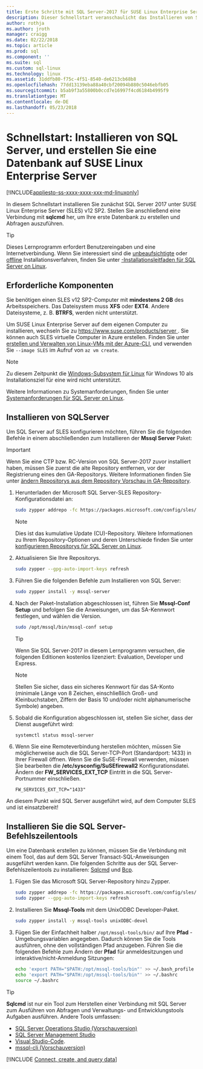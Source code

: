 ```yaml
---
title: Erste Schritte mit SQL Server-2017 für SUSE Linux Enterprise Server | Microsoft Docs
description: Dieser Schnellstart veranschaulicht das Installieren von SQL Server-2017 auf SUSE Linux Enterprise Server und erstellen und Abfragen einer Datenbank mit Sqlcmd.
author: rothja
ms.author: jroth
manager: craigg
ms.date: 02/22/2018
ms.topic: article
ms.prod: sql
ms.component: ''
ms.suite: sql
ms.custom: sql-linux
ms.technology: linux
ms.assetid: 31ddfb80-f75c-4f51-8540-de6213cb68b8
ms.openlocfilehash: 77dd13139eba88a40cbf20094b880c5046ebfb05
ms.sourcegitcommit: b5ab9f3a55800b0ccd7e16997f4cd6184b4995f9
ms.translationtype: MT
ms.contentlocale: de-DE
ms.lasthandoff: 05/23/2018
---
```

# <a name="quickstart-install-sql-server-and-create-a-database-on-suse-linux-enterprise-server"></a>Schnellstart: Installieren von SQL Server, und erstellen Sie eine Datenbank auf SUSE Linux Enterprise Server

[!INCLUDE[appliesto-ss-xxxx-xxxx-xxx-md-linuxonly](../includes/appliesto-ss-xxxx-xxxx-xxx-md-linuxonly.md)]

In diesem Schnellstart installieren Sie zunächst SQL Server 2017 unter SUSE Linux Enterprise Server (SLES) v12 SP2. Stellen Sie anschließend eine Verbindung mit **sqlcmd** her, um Ihre erste Datenbank zu erstellen und Abfragen auszuführen.

> [!TIP]
> Dieses Lernprogramm erfordert Benutzereingaben und eine Internetverbindung. Wenn Sie interessiert sind die [unbeaufsichtigte](sql-server-linux-setup.md#unattended) oder [offline](sql-server-linux-setup.md#offline) Installationsverfahren, finden Sie unter [-Installationsleitfaden für SQL Server on Linux](sql-server-linux-setup.md).

## <a name="prerequisites"></a>Erforderliche Komponenten

Sie benötigen einen SLES v12 SP2-Computer mit **mindestens 2 GB** des Arbeitsspeichers. Das Dateisystem muss **XFS** oder **EXT4**. Andere Dateisysteme, z. B. **BTRFS**, werden nicht unterstützt.

Um SUSE Linux Enterprise Server auf dem eigenen Computer zu installieren, wechseln Sie zu [ https://www.suse.com/products/server ](https://www.suse.com/products/server). Sie können auch SLES virtuelle Computer in Azure erstellen. Finden Sie unter [erstellen und Verwalten von Linux-VMs mit der Azure-CLI](https://docs.microsoft.com/azure/virtual-machines/linux/tutorial-manage-vm), und verwenden Sie `--image SLES` im Aufruf von `az vm create`.

> [!NOTE]
> Zu diesem Zeitpunkt die [Windows-Subsystem für Linux](https://msdn.microsoft.com/commandline/wsl/about) für Windows 10 als Installationsziel für eine wird nicht unterstützt.

Weitere Informationen zu Systemanforderungen, finden Sie unter [Systemanforderungen für SQL Server on Linux](sql-server-linux-setup.md#system).

## <a id="install"></a>Installieren von SQLServer

Um SQL Server auf SLES konfigurieren möchten, führen Sie die folgenden Befehle in einem abschließenden zum Installieren der **Mssql Server** Paket:

> [!IMPORTANT]
> Wenn Sie eine CTP bzw. RC-Version von SQL Server-2017 zuvor installiert haben, müssen Sie zuerst die alte Repository entfernen, vor der Registrierung eines den GA-Repositorys. Weitere Informationen finden Sie unter [ändern Repositorys aus dem Repository Vorschau in GA-Repository](sql-server-linux-change-repo.md).

1. Herunterladen der Microsoft SQL Server-SLES Repository-Konfigurationsdatei an:

   ```bash
   sudo zypper addrepo -fc https://packages.microsoft.com/config/sles/12/mssql-server-2017.repo
   ```

   > [!NOTE]
   > Dies ist das kumulative Update (CU)-Repository. Weitere Informationen zu Ihrem Repository-Optionen und deren Unterschiede finden Sie unter [konfigurieren Repositorys für SQL Server on Linux](sql-server-linux-change-repo.md).

1. Aktualisieren Sie Ihre Repositorys.

   ```bash
   sudo zypper --gpg-auto-import-keys refresh 
   ```
   
1. Führen Sie die folgenden Befehle zum Installieren von SQL Server:

   ```bash
   sudo zypper install -y mssql-server
   ```

1. Nach der Paket-Installation abgeschlossen ist, führen Sie **Mssql-Conf Setup** und befolgen Sie die Anweisungen, um das SA-Kennwort festlegen, und wählen die Version.

   ```bash
   sudo /opt/mssql/bin/mssql-conf setup
   ```

   > [!TIP]
   > Wenn Sie SQL Server-2017 in diesem Lernprogramm versuchen, die folgenden Editionen kostenlos lizenziert: Evaluation, Developer und Express.

   > [!NOTE]
   > Stellen Sie sicher, dass ein sicheres Kennwort für das SA-Konto (minimale Länge von 8 Zeichen, einschließlich Groß- und Kleinbuchstaben, Ziffern der Basis 10 und/oder nicht alphanumerische Symbole) angeben.

1. Sobald die Konfiguration abgeschlossen ist, stellen Sie sicher, dass der Dienst ausgeführt wird:

   ```bash
   systemctl status mssql-server
   ```

1. Wenn Sie eine Remoteverbindung herstellen möchten, müssen Sie möglicherweise auch die SQL Server-TCP-Port (Standardport: 1433) in Ihrer Firewall öffnen. Wenn Sie die SuSE-Firewall verwenden, müssen Sie bearbeiten die **/etc/sysconfig/SuSEfirewall2** Konfigurationsdatei. Ändern der **FW_SERVICES_EXT_TCP** Eintritt in die SQL Server-Portnummer einschließen.

   ```
   FW_SERVICES_EXT_TCP="1433"
   ```

An diesem Punkt wird SQL Server ausgeführt wird, auf dem Computer SLES und ist einsatzbereit!

## <a id="tools"></a>Installieren Sie die SQL Server-Befehlszeilentools

Um eine Datenbank erstellen zu können, müssen Sie die Verbindung mit einem Tool, das auf dem SQL Server Transact-SQL-Anweisungen ausgeführt werden kann. Die folgenden Schritte aus der SQL Server-Befehlszeilentools zu installieren: [Sqlcmd](../tools/sqlcmd-utility.md) und [Bcp](../tools/bcp-utility.md).

1. Fügen Sie das Microsoft SQL Server-Repository hinzu Zypper.

   ```bash
   sudo zypper addrepo -fc https://packages.microsoft.com/config/sles/12/prod.repo 
   sudo zypper --gpg-auto-import-keys refresh
   ```

1. Installieren Sie **Mssql-Tools** mit dem UnixODBC Developer-Paket.

   ```bash
   sudo zypper install -y mssql-tools unixODBC-devel
   ```

1. Fügen Sie der Einfachheit halber `/opt/mssql-tools/bin/` auf Ihre **Pfad** -Umgebungsvariablen angegeben. Dadurch können Sie die Tools ausführen, ohne den vollständigen Pfad anzugeben. Führen Sie die folgenden Befehle zum Ändern der **Pfad** für anmeldesitzungen und interaktive/nicht-Anmeldung Sitzungen:

   ```bash
   echo 'export PATH="$PATH:/opt/mssql-tools/bin"' >> ~/.bash_profile
   echo 'export PATH="$PATH:/opt/mssql-tools/bin"' >> ~/.bashrc
   source ~/.bashrc
   ```

> [!TIP]
> **Sqlcmd** ist nur ein Tool zum Herstellen einer Verbindung mit SQL Server zum Ausführen von Abfragen und Verwaltungs- und Entwicklungstools Aufgaben ausführen. Andere Tools umfassen:
>
> * [SQL Server Operations Studio (Vorschauversion)](../sql-operations-studio/what-is.md)
> * [SQL Server Management Studio](sql-server-linux-manage-ssms.md)
> * [Visual Studio-Code](sql-server-linux-develop-use-vscode.md).
> * [mssql-cli (Vorschauversion)](https://blogs.technet.microsoft.com/dataplatforminsider/2017/12/12/try-mssql-cli-a-new-interactive-command-line-tool-for-sql-server/)

[!INCLUDE [Connect, create, and query data](../includes/sql-linux-quickstart-connect-query.md)]
